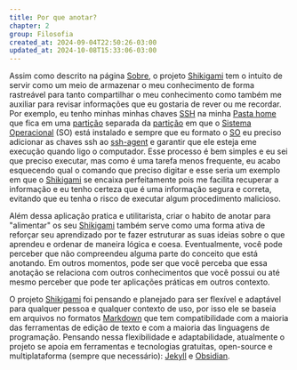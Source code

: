 ```yaml
---
title: Por que anotar?
chapter: 2
group: Filosofia
created_at: 2024-09-04T22:50:26-03:00
updated_at: 2024-10-08T15:33:06-03:00
---
```


Assim como descrito na página [Sobre](../sobre.html), o projeto [Shikigami](../api/sementes/2024/07/07/Shikigami.md) tem o intuito de servir como um meio de armazenar o meu conhecimento de forma rastreável para tanto compartilhar o meu conhecimento como também me auxiliar para revisar informações que eu gostaria de rever ou me recordar. Por exemplo, eu tenho minhas minhas chaves [SSH](../api/atomos/2024/07/26/SSH.md) na minha [Pasta home](../api/atomos/2024/07/14/Pasta_home.md) que fica em uma [partição](../api/sementes/2024/09/04/Partição.md) separada da [partição](../api/sementes/2024/09/04/Partição.md) em que o [Sistema Operacional](../api/sementes/2024/07/07/Sistema_Operacional.md) (SO) está instalado e sempre que eu formato o [SO](../api/sementes/2024/07/07/Sistema_Operacional.md) eu preciso adicionar as chaves ssh ao [ssh-agent](../api/entrada/2024/07/08/ssh_agent.md) e garantir que ele esteja eme execução quando ligo o computador. Esse processo é bem simples e eu sei que preciso executar, mas como é uma tarefa menos frequente, eu acabo esquecendo qual o comando que preciso digitar e esse seria um exemplo em que o [Shikigami](../api/sementes/2024/07/07/Shikigami.md) se encaixa perfeitamente pois me facilita recuperar a informação e eu tenho certeza que é uma informação segura e correta, evitando que eu tenha o risco de executar algum procedimento malicioso. 

Além dessa aplicação pratica e utilitarista, criar o habito de anotar para "alimentar" os seu [Shikigami](../api/sementes/2024/07/07/Shikigami.md) também serve como uma forma ativa de reforçar seu aprendizado por te fazer estruturar as suas ideias sobre o que aprendeu e ordenar de maneira lógica e coesa. Eventualmente, você pode perceber que não compreendeu alguma parte do conceito que está anotando. Em outros momentos, pode ser que você perceba que essa anotação se relaciona com outros conhecimentos que você possui ou até mesmo perceber que pode ter aplicações práticas em outros contexto.

O projeto [Shikigami](../api/sementes/2024/07/07/Shikigami.md) foi pensando e planejado para ser flexível e adaptável para qualquer pessoa e qualquer contexto de uso, por isso ele se baseia em arquivos no formatos [Markdown](../api/atomos/2024/07/08/Markdown.md) que tem compatibilidade com a maioria das ferramentas de edição de texto e com a maioria das linguagens de programação. Pensando nessa flexibilidade e adaptabilidade, atualmente o projeto se apoia em ferramentas e tecnologias gratuitas, open-source e multiplataforma (sempre que necessário): [Jekyll](../api/entrada/2024/07/10/Jekyll.md) e [Obsidian](../api/sementes/2024/07/08/Obsidian.md).